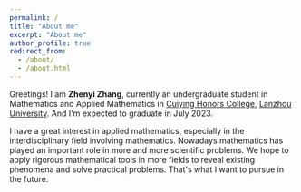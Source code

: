 ```yaml
---
permalink: /
title: "About me"
excerpt: "About me"
author_profile: true
redirect_from: 
  - /about/
  - /about.html
---
```


Greetings! I am **Zhenyi Zhang**, currently an undergraduate student in Mathematics and Applied Mathematics in [Cuiying Honors College](http://chc.lzu.edu.cn/), [Lanzhou University](https://en.lzu.edu.cn/). And I'm expected to graduate in July 2023.

I have a great interest in applied mathematics, especially in the interdisciplinary field involving mathematics. Nowadays mathematics has played an important role in more and more scientific problems. We hope to apply rigorous mathematical tools in more fields to reveal existing phenomena and solve practical problems. That's what I want to pursue in the future. 
